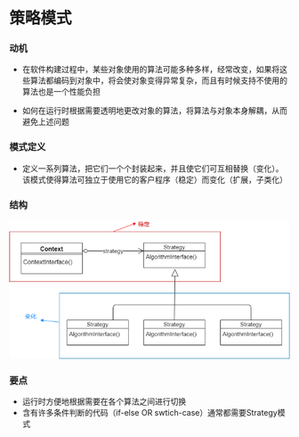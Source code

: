 # 策略模式


### 动机
* 在软件构建过程中，某些对象使用的算法可能多种多样，经常改变，如果将这些算法都编码到对象中，将会使对象变得异常复杂，而且有时候支持不使用的算法也是一个性能负担

* 如何在运行时根据需要透明地更改对象的算法，将算法与对象本身解耦，从而避免上述问题

### 模式定义
* 定义一系列算法，把它们一个个封装起来，并且使它们可互相替换（变化）。该模式使得算法可独立于使用它的客户程序（稳定）而变化（扩展，子类化）

### 结构
![strategy structre](./structure.png)

### 要点
* 运行时方便地根据需要在各个算法之间进行切换
* 含有许多条件判断的代码（if-else OR swtich-case）通常都需要Strategy模式